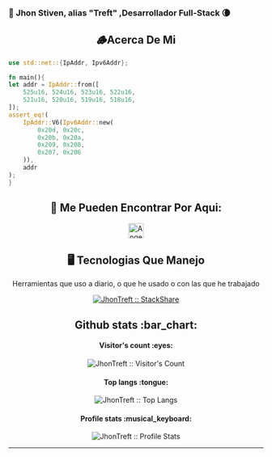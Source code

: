 <h3> 👾 Jhon Stiven, alias "Treft" ,Desarrollador Full-Stack 🌘 <h3>

<h2 align="center"> 🪵Acerca De Mi</h2>

```rust
use std::net::{IpAddr, Ipv6Addr};

fn main(){
let addr = IpAddr::from([
    525u16, 524u16, 523u16, 522u16,
    521u16, 520u16, 519u16, 518u16,
]);
assert_eq!(
    IpAddr::V6(Ipv6Addr::new(
        0x20d, 0x20c,
        0x20b, 0x20a,
        0x209, 0x208,
        0x207, 0x206
    )),
    addr
);
}
```

<h2 align="center">👾 Me Pueden Encontrar Por Aqui:</h2>

<p align="center">
  
  <a href="https://www.youtube.com/@programmer_center">
    <img src="https://www.vectorlogo.zone/logos/youtube/youtube-icon.svg" alt="Angel Santiago Jaime Zavala's YouTube Channel" height="30" width="30">
  </a>
</p>

<h2 align="center">🖥 Tecnologias Que Manejo </h2>

<p align="center">Herramientas que uso a diario, o que he usado o con las que he trabajado</p>
<p align="center">
  <a href="https://stackshare.io/caicedomosquerajhonstiven/my-stack">
    <img src="http://img.shields.io/badge/tech-stack-0690fa.svg?style=flat" alt="JhonTreft :: StackShare" />
  </a>
</p>

<h2 align="center">Github stats :bar_chart:</h2>

<h4 align="center">Visitor's count :eyes:</h4>

<p align="center"><img src="https://profile-counter.glitch.me/{JhonTreft}/count.svg" alt="JhonTreft :: Visitor's Count" /></p>

<h4 align="center">Top langs :tongue:</h4>

<p align="center"><img src="https://github-readme-stats.vercel.app/api/top-langs/?username=JhonTreft&langs_count=10&theme=tokyonight&layout=compact" alt="JhonTreft :: Top Langs" /></p>

<h4 align="center">Profile stats :musical_keyboard:</h4>

<p align="center"><img src="https://github-readme-stats.vercel.app/api?username=JhonTreft&show_icons=true&theme=synthwave" alt="JhonTreft :: Profile Stats" /></p>



---
